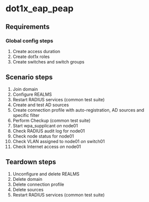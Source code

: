 # dot1x_eap_peap

## Requirements

### Global config steps
1. Create access duration
1. Create dot1x roles
1. Create switches and switch groups

## Scenario steps
1. Join domain
1. Configure REALMS
1. Restart RADIUS services (common test suite)
1. Create and test AD sources
1. Create connection profile with auto-registration, AD sources and specific filter
1. Perform Checkup (common test suite)
1. Start wpa_supplicant *on* node01
1. Check RADIUS audit log for node01
1. Check node status for node01
1. Check VLAN assigned to node01 *on* switch01
1. Check Internet access *on* node01

## Teardown steps
1. Unconfigure and delete REALMS
1. Delete domain
1. Delete connection profile
1. Delete sources
1. Restart RADIUS services (common test suite)

